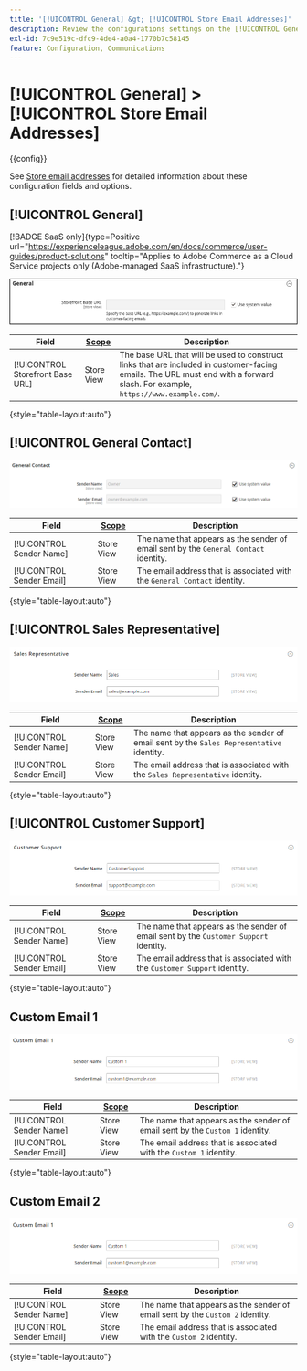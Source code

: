 ```yaml
---
title: '[!UICONTROL General] &gt; [!UICONTROL Store Email Addresses]'
description: Review the configurations settings on the [!UICONTROL General] &gt; [!UICONTROL Store Email Addresses] page of the Commerce Admin.
exl-id: 7c9e519c-dfc9-4de4-a0a4-1770b7c58145
feature: Configuration, Communications
---
```

# [!UICONTROL General] > [!UICONTROL Store Email Addresses]

{{config}}

See [Store email addresses](../../getting-started/store-details.md#store-email-addresses) for detailed information about these configuration fields and options.

## [!UICONTROL General]

[!BADGE SaaS only]{type=Positive url="https://experienceleague.adobe.com/en/docs/commerce/user-guides/product-solutions" tooltip="Applies to Adobe Commerce as a Cloud Service projects only (Adobe-managed SaaS infrastructure)."}

![Store Email Addresses > General Contact](./assets/store-email-addresses-general-general.png)<!-- zoom -->

|Field|[Scope](../../getting-started/websites-stores-views.md#scope-settings)|Description|
|--- |--- |--- |
|[!UICONTROL Storefront Base URL]|Store View|The base URL that will be used to construct links that are included in customer-facing emails. The URL must end with a forward slash. For example, `https://www.example.com/`.|

{style="table-layout:auto"}

## [!UICONTROL General Contact]

![Store Email Addresses > General Contact](./assets/store-email-addresses-general-contact.png)<!-- zoom -->

|Field|[Scope](../../getting-started/websites-stores-views.md#scope-settings)|Description|
|--- |--- |--- |
|[!UICONTROL Sender Name]|Store View|The name that appears as the sender of email sent by the `General Contact` identity.|
|[!UICONTROL Sender Email]|Store View|The email address that is associated with the `General Contact` identity.|

{style="table-layout:auto"}

## [!UICONTROL Sales Representative]

![Store Email Addresses > Sales Representative](./assets/store-email-addresses-sales-rep.png)<!-- zoom -->

|Field|[Scope](../../getting-started/websites-stores-views.md#scope-settings)|Description|
|--- |--- |--- |
|[!UICONTROL Sender Name]|Store View|The name that appears as the sender of email sent by the `Sales Representative` identity.|
|[!UICONTROL Sender Email]|Store View|The email address that is associated with the `Sales Representative` identity.|

{style="table-layout:auto"}

## [!UICONTROL Customer Support]

![Store Email Addresses > Customer Support](./assets/store-email-addresses-customer-support.png)<!-- zoom -->

|Field|[Scope](../../getting-started/websites-stores-views.md#scope-settings)|Description|
|--- |--- |--- |
|[!UICONTROL Sender Name]|Store View|The name that appears as the sender of email sent by the `Customer Support` identity.|
|[!UICONTROL Sender Email]|Store View|The email address that is associated with the `Customer Support` identity.|

{style="table-layout:auto"}

## Custom Email 1

![Store Email Addresses > Custom Email 1](./assets/store-email-addresses-custom-email1.png)<!-- zoom -->

|Field|[Scope](../../getting-started/websites-stores-views.md#scope-settings)|Description|
|--- |--- |--- |
|[!UICONTROL Sender Name]|Store View|The name that appears as the sender of email sent by the `Custom 1` identity.|
|[!UICONTROL Sender Email]|Store View|The email address that is associated with the `Custom 1` identity.|

{style="table-layout:auto"}

## Custom Email 2

![Store Email Addresses > Custom Email 2](./assets/store-email-addresses-custom-email1.png)<!-- zoom -->

|Field|[Scope](../../getting-started/websites-stores-views.md#scope-settings)|Description|
|--- |--- |--- |
|[!UICONTROL Sender Name]|Store View|The name that appears as the sender of email sent by the `Custom 2` identity.|
|[!UICONTROL Sender Email]|Store View|The email address that is associated with the `Custom 2` identity.|

{style="table-layout:auto"}
